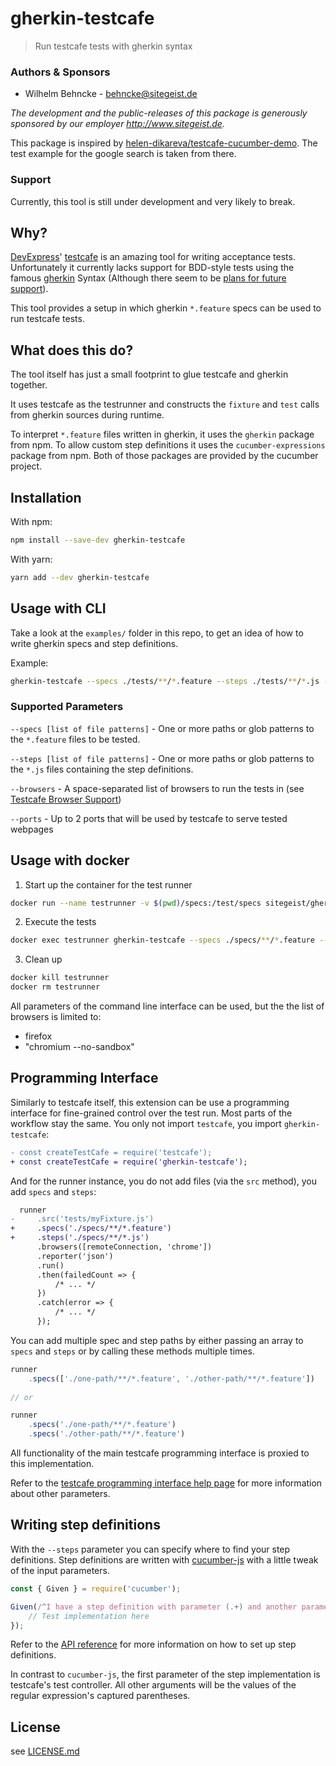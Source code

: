 # gherkin-testcafe

> Run testcafe tests with gherkin syntax

### Authors & Sponsors

* Wilhelm Behncke - behncke@sitegeist.de

*The development and the public-releases of this package is generously sponsored
by our employer http://www.sitegeist.de.*

This package is inspired by [helen-dikareva/testcafe-cucumber-demo](https://github.com/helen-dikareva/testcafe-cucumber-demo).
The test example for the google search is taken from there.

### Support

Currently, this tool is still under development and very likely to break.

## Why?

[DevExpress](https://github.com/DevExpress)' [testcafe](http://devexpress.github.io/testcafe/) is an amazing tool for writing acceptance tests. Unfortunately it currently lacks support for
BDD-style tests using the famous [gherkin](https://github.com/cucumber/cucumber/wiki/Gherkin) Syntax (Although there seem to be [plans for future support](https://github.com/DevExpress/testcafe/issues/1373#issuecomment-291526857)).

This tool provides a setup in which gherkin `*.feature` specs can be used to run testcafe tests.

## What does this do?

The tool itself has just a small footprint to glue testcafe and gherkin together.

It uses testcafe as the testrunner and constructs the `fixture` and `test` calls from gherkin sources during runtime.

To interpret `*.feature` files written in gherkin, it uses the `gherkin` package from npm. To allow custom step definitions it uses the `cucumber-expressions` package from npm. Both of those packages are provided by the cucumber project.

## Installation

With npm:

```sh
npm install --save-dev gherkin-testcafe
```

With yarn:

```sh
yarn add --dev gherkin-testcafe
```

## Usage with CLI

Take a look at the `examples/` folder in this repo, to get an idea of how to write gherkin specs and step definitions.

Example:
```sh
gherkin-testcafe --specs ./tests/**/*.feature --steps ./tests/**/*.js --browers chromium firefox
```

### Supported Parameters

`--specs [list of file patterns]` - One or more paths or glob patterns to the `*.feature` files to be tested.

`--steps [list of file patterns]` - One or more paths or glob patterns to the `*.js` files containing the step definitions.

`--browsers` - A space-separated list of browsers to run the tests in (see [Testcafe Browser Support](http://devexpress.github.io/testcafe/documentation/using-testcafe/common-concepts/browsers/browser-support.html#locally-installed-browsers))

`--ports` - Up to 2 ports that will be used by testcafe to serve tested webpages

## Usage with docker

1. Start up the container for the test runner
```sh
docker run --name testrunner -v $(pwd)/specs:/test/specs sitegeist/gherkin-testcafe
```

2. Execute the tests
```sh
docker exec testrunner gherkin-testcafe --specs ./specs/**/*.feature --steps ./specs/**/*.js --browsers firefox
```

3. Clean up
```sh
docker kill testrunner
docker rm testrunner
```

All parameters of the command line interface can be used, but the the list of browsers is limited to:

- firefox
- "chromium --no-sandbox"

## Programming Interface

Similarly to testcafe itself, this extension can be use a programming interface for fine-grained control over the test run.
Most parts of the workflow stay the same.
You only not import `testcafe`, you import `gherkin-testcafe`:

```diff
- const createTestCafe = require('testcafe');
+ const createTestCafe = require('gherkin-testcafe');
```

And for the runner instance, you do not add files (via the `src` method), you add `specs` and `steps`:

```diff
  runner
-     .src('tests/myFixture.js')
+     .specs('./specs/**/*.feature')
+     .steps('./specs/**/*.js')
      .browsers([remoteConnection, 'chrome'])
      .reporter('json')
      .run()
      .then(failedCount => {
          /* ... */
      })
      .catch(error => {
          /* ... */
      });
```

You can add multiple spec and step paths by either passing an array to `specs` and `steps` or by calling these methods multiple times.

```js
runner
    .specs(['./one-path/**/*.feature', './other-path/**/*.feature'])
    
// or

runner
    .specs('./one-path/**/*.feature')
    .specs('./other-path/**/*.feature')
```  
  
All functionality of the main testcafe programming interface is proxied to this implementation.
          
Refer to the [testcafe programming interface help page](https://devexpress.github.io/testcafe/documentation/using-testcafe/programming-interface/) for more information about other parameters.

## Writing step definitions

With the `--steps` parameter you can specify where to find your step definitions.
Step definitions are written with [cucumber-js](https://github.com/cucumber/cucumber-js) with a little tweak of the input parameters.

```js
const { Given } = require('cucumber');

Given(/^I have a step definition with parameter (.+) and another parameter (.+)$/, async (t, param1, param2) => {
    // Test implementation here
});
```

Refer to the [API reference](https://github.com/cucumber/cucumber-js/blob/master/docs/support_files/api_reference.md) for more information on how to set up step definitions.

In contrast to `cucumber-js`, the first parameter of the step implementation is testcafe's test controller.
All other arguments will be the values of the regular expression's captured parentheses.

## License

see [LICENSE.md](./LICENSE.md)
